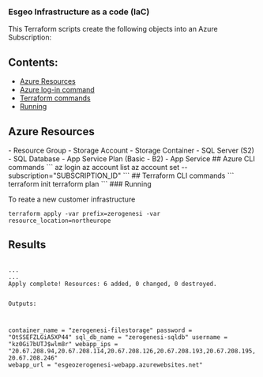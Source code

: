 ### Esgeo Infrastructure as a code (IaC) 

This Terraform scripts create the following objects into an Azure Subscription:

## Contents:

- [Azure Resources](#a1)
- [Azure log-in command](#a2)
- [Terraform commands](#a3)
- [Running](#a4)


## Azure Resources
<a name="a1"/>
- Resource Group
- Storage Account
- Storage Container
- SQL Server (S2)
- SQL Database
- App Service Plan (Basic - B2)
- App Service

<a name="a2"/>
## Azure CLI commands
```
az login
az account list
az account set --subscription="SUBSCRIPTION_ID"
```

<a name="a3"/>
## Terraform CLI commands
```
terraform init
terraform plan
```
<a name="a4"/>
### Running

To reate a new customer infrastructure 
```
terraform apply -var prefix=zerogenesi -var resource_location=northeurope
```

## Results
<code>
...
...
Apply complete! Resources: 6 added, 0 changed, 0 destroyed.

Outputs:

container_name = "zerogenesi-filestorage"
password = "OtSSEFZLGiA5XP44"
sql_db_name = "zerogenesi-sqldb"
username = "kz0Gi7bUTJ$wlm8r"
webapp_ips = "20.67.208.94,20.67.208.114,20.67.208.126,20.67.208.193,20.67.208.195,20.67.208.246"
webapp_url = "esgeozerogenesi-webapp.azurewebsites.net"
</code>
